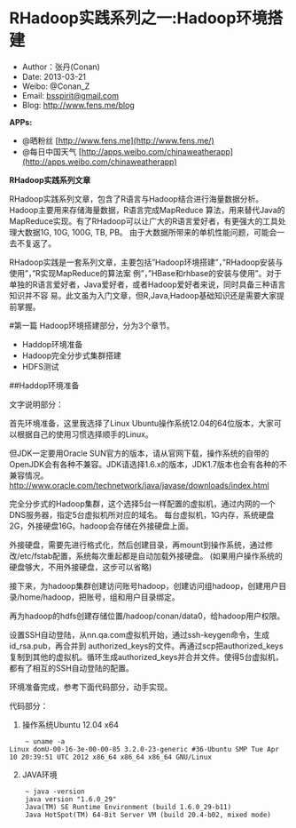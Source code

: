 RHadoop实践系列之一:Hadoop环境搭建
================

+ Author：张丹(Conan)
+ Date: 2013-03-21
+ Weibo: @Conan_Z
+ Email: bsspirit@gmail.com
+ Blog: http://www.fens.me/blog

**APPs:**

+ @晒粉丝 [http://www.fens.me](http://www.fens.me/)
+ @每日中国天气 [http://apps.weibo.com/chinaweatherapp](http://apps.weibo.com/chinaweatherapp)

**RHadoop实践系列文章**

RHadoop实践系列文章，包含了R语言与Hadoop结合进行海量数据分析。Hadoop主要用来存储海量数据，R语言完成MapReduce 算法，用来替代Java的MapReduce实现。有了RHadoop可以让广大的R语言爱好者，有更强大的工具处理大数据1G, 10G, 100G, TB, PB。 由于大数据所带来的单机性能问题，可能会一去不复返了。

RHadoop实践是一套系列文章，主要包括”Hadoop环境搭建”，”RHadoop安装与使用”，”R实现MapReduce的算法案 例”，”HBase和rhbase的安装与使用”。对于单独的R语言爱好者，Java爱好者，或者Hadoop爱好者来说，同时具备三种语言知识并不容 易。此文虽为入门文章，但R,Java,Hadoop基础知识还是需要大家提前掌握。

#第一篇 Hadoop环境搭建部分，分为3个章节。

+ Haddop环境准备
+ Hadoop完全分步式集群搭建
+ HDFS测试

##Haddop环境准备

文字说明部分：

首先环境准备，这里我选择了Linux Ubuntu操作系统12.04的64位版本，大家可以根据自己的使用习惯选择顺手的Linux。

但JDK一定要用Oracle SUN官方的版本，请从官网下载，操作系统的自带的OpenJDK会有各种不兼容。JDK请选择1.6.x的版本，JDK1.7版本也会有各种的不兼容情况。
http://www.oracle.com/technetwork/java/javase/downloads/index.html

完全分步式的Hadoop集群，这个选择5台一样配置的虚拟机，通过内网的一个DNS服务器，指定5台虚拟机所对应的域名。
每台虚拟机，1G内存，系统硬盘2G，外接硬盘16G。hadoop会存储在外接硬盘上面。

外接硬盘，需要先进行格式化，然后创建目录，再mount到操作系统，通过修改/etc/fstab配置，系统每次重起都是自动加载外接硬盘。
(如果用户操作系统的硬盘够大，不用外接硬盘，这步可以省略)

接下来，为hadoop集群创建访问账号hadoop，创建访问组hadoop，创建用户目录/home/hadoop，把账号，组和用户目录绑定。

再为hadoop的hdfs创建存储位置/hadoop/conan/data0，给hadoop用户权限。

设置SSH自动登陆，从nn.qa.com虚拟机开始，通过ssh-keygen命令，生成id_rsa.pub，再合并到 authorized_keys的文件。再通过scp把authorized_keys复制到其他的虚拟机。循环生成authorized_keys并合并文件。使得5台虚拟机，都有了相互的SSH自动登陆的配置。

环境准备完成，参考下面代码部分，动手实现。

代码部分：

1. 操作系统Ubuntu 12.04 x64

```{bash}
    ~ uname -a
Linux domU-00-16-3e-00-00-85 3.2.0-23-generic #36-Ubuntu SMP Tue Apr 10 20:39:51 UTC 2012 x86_64 x86_64 x86_64 GNU/Linux
```

2. JAVA环境

```{bash}
    ~ java -version
    java version "1.6.0_29"
    Java(TM) SE Runtime Environment (build 1.6.0_29-b11)
    Java HotSpot(TM) 64-Bit Server VM (build 20.4-b02, mixed mode)
```








